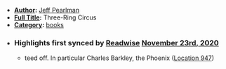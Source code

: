 - **[Author](<Author.md>):** [Jeff Pearlman](<Jeff Pearlman.md>)
- **[Full Title](<Full Title.md>):** Three-Ring Circus
- **[Category](<Category.md>):** [books](<books.md>)
- ### Highlights first synced by [Readwise](<Readwise.md>) [November 23rd, 2020](<November 23rd, 2020.md>)
    - teed off. In particular Charles Barkley, the Phoenix ([Location 947](https://readwise.io/to_kindle?action=open&asin=B081TTYZ6B&location=947))
